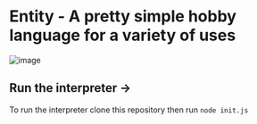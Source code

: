# Entity -  A pretty simple hobby language for a variety of uses

![image](https://user-images.githubusercontent.com/68202118/145693651-df9cda8c-deb2-4fe9-b8e8-1610717b8ee0.png)

## Run the interpreter ->
To run the interpreter clone this repository then run `node init.js`

